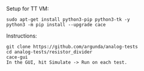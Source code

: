 Setup for TT VM: 
```
sudo apt-get install python3-pip python3-tk -y
python3 -m pip install --upgrade cace
```

Instructions: 
```
git clone https://github.com/argunda/analog-tests
cd analog-tests/resistor_divider
cace-gui
In the GUI, hit Simulate -> Run on each test.
```
